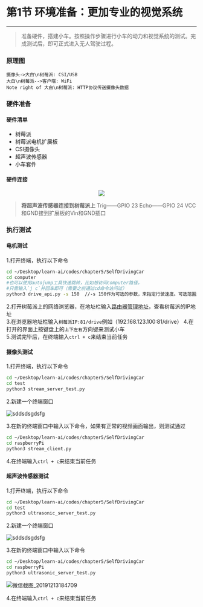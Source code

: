 # 第1节 环境准备：更加专业的视觉系统

---

>准备硬件，搭建小车。按照操作步骤进行小车的动力和视觉系统的测试。完成测试后，即可正式进入无人驾驶过程。

### 原理图

```sequence
摄像头->大白\n树莓派: CSI/USB
大白\n树莓派-->客户端: WiFi
Note right of 大白\n树莓派: HTTP协议传送摄像头数据
```

### 硬件准备

#### 硬件清单

- 树莓派
- 树莓派电机扩展板
- CSI摄像头
- 超声波传感器
- 小车套件

#### 硬件连接

<center><img src=https://md.hass.live/niji/2019-05-07-Xnip2019-05-07_15-41-17.png?imageView2/0/interlace/1/q/46|imageslim></center>

>**将超声波传感器连接到树莓派上**
>Trig——GPIO 23
>Echo——GPIO 24
>VCC和GND接到扩展板的Vin和GND插口

### 执行测试

#### 电机测试

1.打开终端，执行以下命令  

```bash
cd ~/Desktop/learn-ai/codes/chapter5/SelfDrivingCar
cd computer
#也可以使用autojump工具快速跳转，比如想访问computer路径，
#只需输入`j c`并回车即可（需要之前通过cd命令访问过）
python3 drive_api.py -s 150  //-s 150作为可选的参数，来指定行驶速度。可选范围是0-256
```

2.打开树莓派上的网络浏览器，在地址栏输入[路由器管理地址](http://192.168.123.1)，查看树莓派的IP地址  
3.在浏览器地址栏输入`树莓派IP:81/drive`例如（192.168.123.100:81/drive）
4.在打开的界面上按键盘上的`上下左右`方向键来测试小车  
5.测试完毕后，在终端输入`ctrl + c`来结束当前任务

#### 摄像头测试

1.打开终端，执行以下命令  

```bash
cd ~/Desktop/learn-ai/codes/chapter5/SelfDrivingCar
cd test
python3 stream_server_test.py
```

2.新建一个终端窗口  

![sddsdsgdsfg](https://md.hass.live/terminal.png)

3.在新的终端窗口中输入以下命令，如果有正常的视频画面输出，则测试通过  

```bash
cd ~/Desktop/learn-ai/codes/chapter5/SelfDrivingCar
cd raspberryPi
python3 stream_client.py
```

4.在终端输入`ctrl + c`来结束当前任务  

#### 超声波传感器测试

1.打开终端，执行以下命令  

```bash
cd ~/Desktop/learn-ai/codes/chapter5/SelfDrivingCar
cd test
python3 ultrasonic_server_test.py
```

2.新建一个终端窗口  

![sddsdsgdsfg](https://md.hass.live/terminal.png)

3.在新的终端窗口中输入以下命令

```bash
cd ~/Desktop/learn-ai/codes/chapter5/SelfDrivingCar
cd raspberryPi
python3 ultrasonic_server_test.py
```

![微信截图_20191213184709](https://md.hass.live/%E5%BE%AE%E4%BF%A1%E6%88%AA%E5%9B%BE_20191213184709.png)

4.在终端输入`ctrl + c`来结束当前任务
